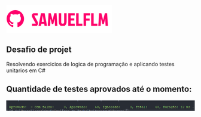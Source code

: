 <img src="Imagens/logo.png" alt="logo_samuelflm">


## Desafio de projet
Resolvendo exercicios de logica de programação e aplicando testes unitarios em C#

## Quantidade de testes aprovados até o momento:

<img src="Imagens/tests1.png" alt="logo_samuelflm">

